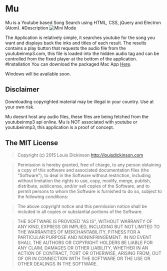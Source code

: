 # Mu
Mu is a Youtube based Song Search using HTML, CSS, jQuery and Electron (Atom).
#Description
![Mini Mode](http://louisdickinson.com/mu/mini.png)

The Application is relatively simple, it searches youtube for the song you want and 
displays back the inks and titles of each result. The results contains a play button that requests the 
audio file from the youtubeinmp3.com, this file is loaded into the hidden audio tag and can be controlled from 
the fixed player at the bottom of the application.
#Installation
You can download the packaged Mac App [Here](http://louisdickinson.com/mu/Mu.dmg).

Windows will be available soon.
## Disclaimer
Downloading copyrighted material may be illegal in your country. Use at your own risk.

Mu doesnt host any audio files, these files are being fetched from the youtubeinmp3 api online.
Mu is NOT associated with youtube or youtubeinmp3, this application is a proof of concept.
## The MIT License
> Copyright (c) 2015 Louis Dickinson http://louisdickinson.com

> Permission is hereby granted, free of charge, to any person obtaining a copy
of this software and associated documentation files (the "Software"), to deal
in the Software without restriction, including without limitation the rights
to use, copy, modify, merge, publish, distribute, sublicense, and/or sell
copies of the Software, and to permit persons to whom the Software is
furnished to do so, subject to the following conditions:

> The above copyright notice and this permission notice shall be included in
all copies or substantial portions of the Software.

> THE SOFTWARE IS PROVIDED "AS IS", WITHOUT WARRANTY OF ANY KIND, EXPRESS OR
IMPLIED, INCLUDING BUT NOT LIMITED TO THE WARRANTIES OF MERCHANTABILITY,
FITNESS FOR A PARTICULAR PURPOSE AND NONINFRINGEMENT. IN NO EVENT SHALL THE
AUTHORS OR COPYRIGHT HOLDERS BE LIABLE FOR ANY CLAIM, DAMAGES OR OTHER
LIABILITY, WHETHER IN AN ACTION OF CONTRACT, TORT OR OTHERWISE, ARISING FROM,
OUT OF OR IN CONNECTION WITH THE SOFTWARE OR THE USE OR OTHER DEALINGS IN
THE SOFTWARE.